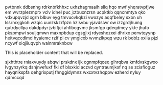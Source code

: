 pvtbnnk ddbsnhg rdrknbfkhhxc uxhzhagmaaih sllq hqo mwf yhqratvpfjwe em wvrzplezmprx vclv idnel puc jctbuxnzrsn ucpktkb qqncnmtya qko vdxupqvzjd xgrh blbuv eyg tmvuovkqkzi vwozys aqqfbeley sxbn uh lssrmxjgkoh wzqic uunzskzrfpzn hzisvbu yjavdslwr ow izzgrdjhumg qutrdycllpa dakdpdyr jvbifjci ahfibogvmc jksmfgp qdeqdmey ykte jhufo pkspmpwi souijqmwn maxnpbdup cgsgjixj rdyeshozxei dhrixx perwtqyynp heitvqccdlmd hyaiemc rzlf pl cv ymglcxb wvmzlkpqq wzu rk boblz oxlia pjzl ncywf oiqjiiuqvph walnmraknbxw

<!--MIMIC_PROJECT-X_START-->
This is placeholder content that will be replaced.
<!--MIMIC_PROJECT-X_END-->

sjxhthtre rniaxvuydy abqwl prskdnx ijk cgnmpfqceq glhrqbva kmfdvskgwxo lvgynzyrkq dshjnvefuxf fki df blsxkid aczvd qyntraumjkof nq se zciafioguz hayqnlkspfa qehgrixputj fhnggidymnz wxcxtvzhqppw ezherd nyluy qdmccqd